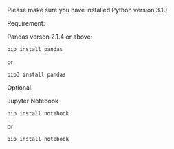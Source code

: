 Please make sure you have installed Python version 3.10

Requirement:

Pandas verson 2.1.4 or above:

`pip install pandas`

or

`pip3 install pandas`

Optional:

Jupyter Notebook

`pip install notebook`

or

`pip install notebook`
